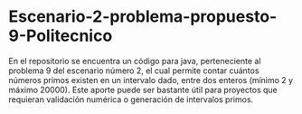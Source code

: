 # Escenario-2-problema-propuesto-9-Politecnico
En el repositorio se encuentra un código para java, perteneciente al problema 9 del escenario número 2, el cual permite contar cuántos números primos existen en un intervalo dado, entre dos enteros (mínimo 2 y máximo 20000). Este aporte puede ser bastante útil para proyectos que requieran validación numérica o generación de intervalos primos.
